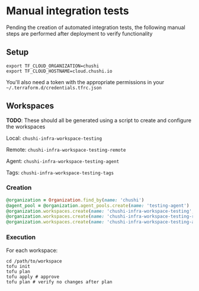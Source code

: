 # Manual integration tests

Pending the creation of automated integration tests, the 
following manual steps are performed after deployment to verify functionality 

## Setup 
``` 
export TF_CLOUD_ORGANIZATION=chushi
export TF_CLOUD_HOSTNAME=cloud.chushi.io
```

You'll also need a token with the appropriate permissions in 
your `~/.terraform.d/credentials.tfrc.json`

## Workspaces 

**TODO**: These should all be generated using a script to 
create and configure the workspaces

Local: `chushi-infra-workspace-testing`

Remote: `chushi-infra-workspace-testing-remote`

Agent: `chushi-infra-workspace-testing-agent`

Tags: `chushi-infra-workspace-testing-tags`

### Creation

```ruby 
@organization = Organization.find_by(name: 'chushi')
@agent_pool = @organization.agent_pools.create(name: 'testing-agent')
@organization.workspaces.create(name: 'chushi-infra-workspace-testing', execution_mode: 'local')
@organization.workspaces.create(name: 'chushi-infra-workspace-testing-remote', execution_mode: 'remote')
@organization.workspaces.create(name: 'chushi-infra-workspace-testing-agent', execution_mode: 'agent', agent_pool_id: @agent_pool.id)
```

### Execution
For each workspace:
```shell 
cd /path/to/workspace 
tofu init 
tofu plan 
tofu apply # approve 
tofu plan # verify no changes after plan
```
